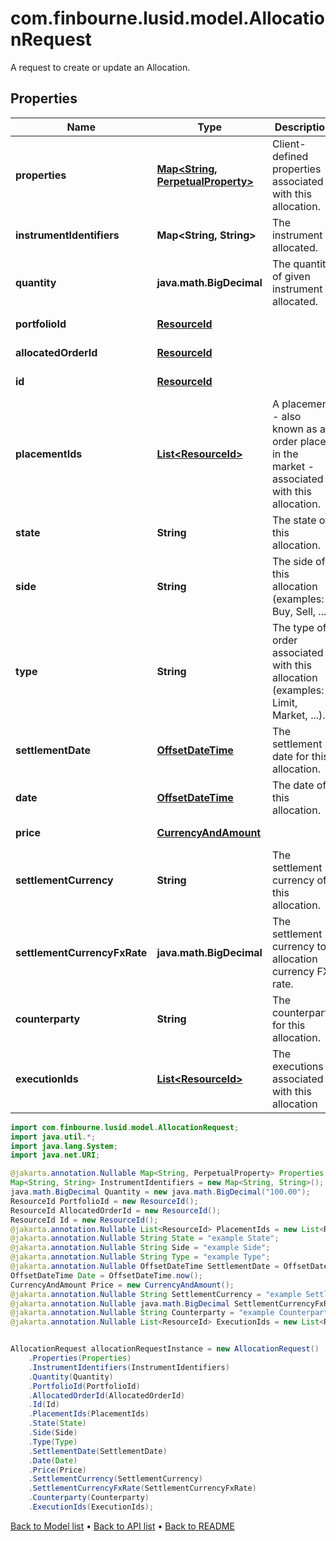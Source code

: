 # com.finbourne.lusid.model.AllocationRequest
A request to create or update an Allocation.

## Properties

Name | Type | Description | Notes
------------ | ------------- | ------------- | -------------
**properties** | [**Map&lt;String, PerpetualProperty&gt;**](PerpetualProperty.md) | Client-defined properties associated with this allocation. | [optional] [default to Map<String, PerpetualProperty>]
**instrumentIdentifiers** | **Map&lt;String, String&gt;** | The instrument allocated. | [default to Map<String, String>]
**quantity** | **java.math.BigDecimal** | The quantity of given instrument allocated. | [default to java.math.BigDecimal]
**portfolioId** | [**ResourceId**](ResourceId.md) |  | [default to ResourceId]
**allocatedOrderId** | [**ResourceId**](ResourceId.md) |  | [default to ResourceId]
**id** | [**ResourceId**](ResourceId.md) |  | [default to ResourceId]
**placementIds** | [**List&lt;ResourceId&gt;**](ResourceId.md) | A placement - also known as an order placed in the market - associated with this allocation. | [optional] [default to List<ResourceId>]
**state** | **String** | The state of this allocation. | [optional] [default to String]
**side** | **String** | The side of this allocation (examples: Buy, Sell, ...). | [optional] [default to String]
**type** | **String** | The type of order associated with this allocation (examples: Limit, Market, ...). | [optional] [default to String]
**settlementDate** | [**OffsetDateTime**](OffsetDateTime.md) | The settlement date for this allocation. | [optional] [default to OffsetDateTime]
**date** | [**OffsetDateTime**](OffsetDateTime.md) | The date of this allocation. | [optional] [default to OffsetDateTime]
**price** | [**CurrencyAndAmount**](CurrencyAndAmount.md) |  | [optional] [default to CurrencyAndAmount]
**settlementCurrency** | **String** | The settlement currency of this allocation. | [optional] [default to String]
**settlementCurrencyFxRate** | **java.math.BigDecimal** | The settlement currency to allocation currency FX rate. | [optional] [default to java.math.BigDecimal]
**counterparty** | **String** | The counterparty for this allocation. | [optional] [default to String]
**executionIds** | [**List&lt;ResourceId&gt;**](ResourceId.md) | The executions associated with this allocation | [optional] [default to List<ResourceId>]

```java
import com.finbourne.lusid.model.AllocationRequest;
import java.util.*;
import java.lang.System;
import java.net.URI;

@jakarta.annotation.Nullable Map<String, PerpetualProperty> Properties = new Map<String, PerpetualProperty>();
Map<String, String> InstrumentIdentifiers = new Map<String, String>();
java.math.BigDecimal Quantity = new java.math.BigDecimal("100.00");
ResourceId PortfolioId = new ResourceId();
ResourceId AllocatedOrderId = new ResourceId();
ResourceId Id = new ResourceId();
@jakarta.annotation.Nullable List<ResourceId> PlacementIds = new List<ResourceId>();
@jakarta.annotation.Nullable String State = "example State";
@jakarta.annotation.Nullable String Side = "example Side";
@jakarta.annotation.Nullable String Type = "example Type";
@jakarta.annotation.Nullable OffsetDateTime SettlementDate = OffsetDateTime.now();
OffsetDateTime Date = OffsetDateTime.now();
CurrencyAndAmount Price = new CurrencyAndAmount();
@jakarta.annotation.Nullable String SettlementCurrency = "example SettlementCurrency";
@jakarta.annotation.Nullable java.math.BigDecimal SettlementCurrencyFxRate = new java.math.BigDecimal("100.00");
@jakarta.annotation.Nullable String Counterparty = "example Counterparty";
@jakarta.annotation.Nullable List<ResourceId> ExecutionIds = new List<ResourceId>();


AllocationRequest allocationRequestInstance = new AllocationRequest()
    .Properties(Properties)
    .InstrumentIdentifiers(InstrumentIdentifiers)
    .Quantity(Quantity)
    .PortfolioId(PortfolioId)
    .AllocatedOrderId(AllocatedOrderId)
    .Id(Id)
    .PlacementIds(PlacementIds)
    .State(State)
    .Side(Side)
    .Type(Type)
    .SettlementDate(SettlementDate)
    .Date(Date)
    .Price(Price)
    .SettlementCurrency(SettlementCurrency)
    .SettlementCurrencyFxRate(SettlementCurrencyFxRate)
    .Counterparty(Counterparty)
    .ExecutionIds(ExecutionIds);
```


[Back to Model list](../README.md#documentation-for-models) &#8226; [Back to API list](../README.md#documentation-for-api-endpoints) &#8226; [Back to README](../README.md)
